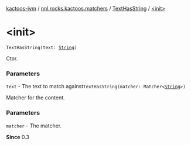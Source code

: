 [kactoos-jvm](../../index.md) / [nnl.rocks.kactoos.matchers](../index.md) / [TextHasString](index.md) / [&lt;init&gt;](./-init-.md)

# &lt;init&gt;

`TextHasString(text: `[`String`](https://kotlinlang.org/api/latest/jvm/stdlib/kotlin/-string/index.html)`)`

Ctor.

### Parameters

`text` - The text to match against`TextHasString(matcher: Matcher<`[`String`](https://kotlinlang.org/api/latest/jvm/stdlib/kotlin/-string/index.html)`>)`

Matcher for the content.

### Parameters

`matcher` - The matcher.

**Since**
0.3

